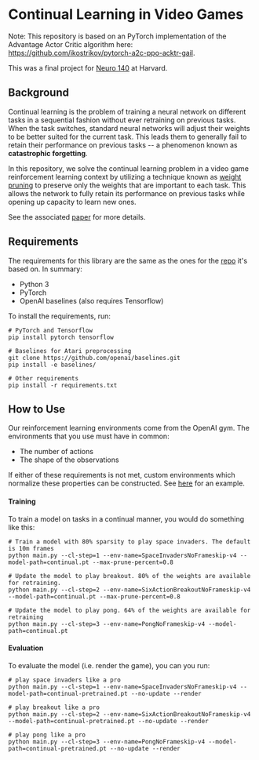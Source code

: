 # Continual Learning in Video Games

Note: This repository is based on an PyTorch implementation of the Advantage Actor Critic algorithm here: https://github.com/ikostrikov/pytorch-a2c-ppo-acktr-gail.

This was a final project for [Neuro 140](http://klab.tch.harvard.edu/academia/classes/BAI/bai.html) at Harvard.


## Background
Continual learning is the problem of training a neural network on different tasks in a sequential fashion without ever retraining on previous tasks. When the task switches, standard neural networks will adjust their weights to be better suited for the current task. This leads them to generally fail to retain their performance on previous tasks -- a phenomenon known as **catastrophic forgetting**.

In this repository, we solve the continual learning problem in a video game reinforcement learning context by utilizing a technique known as [weight pruning](https://arxiv.org/abs/1510.00149) to preserve only the weights that are important to each task. This allows the network to fully retain its performance on previous tasks while opening up capacity to learn new ones.

See the associated [paper](paper.pdf) for more details.


## Requirements
The requirements for this library are the same as the ones for the [repo](https://github.com/ikostrikov/pytorch-a2c-ppo-acktr-gail) it's based on. In summary:

- Python 3
- PyTorch
- OpenAI baselines (also requires Tensorflow)

To install the requirements, run:
```
# PyTorch and Tensorflow
pip install pytorch tensorflow

# Baselines for Atari preprocessing
git clone https://github.com/openai/baselines.git
pip install -e baselines/

# Other requirements
pip install -r requirements.txt
```

## How to Use

Our reinforcement learning environments come from the OpenAI gym. The environments that you use must have in common:
- The number of actions
- The shape of the observations

If either of these requirements is not met, custom environments which normalize these properties can be constructed. See [here](custom_envs/custom_envs.py) for an example.

#### Training
To train a model on tasks in a continual manner, you would do something like this:
```
# Train a model with 80% sparsity to play space invaders. The default is 10m frames
python main.py --cl-step=1 --env-name=SpaceInvadersNoFrameskip-v4 --model-path=continual.pt --max-prune-percent=0.8

# Update the model to play breakout. 80% of the weights are available for retraining.
python main.py --cl-step=2 --env-name=SixActionBreakoutNoFrameskip-v4 --model-path=continual.pt --max-prune-percent=0.8

# Update the model to play pong. 64% of the weights are available for retraining
python main.py --cl-step=3 --env-name=PongNoFrameskip-v4 --model-path=continual.pt
```

#### Evaluation
To evaluate the model (i.e. render the game), you can you run:
```
# play space invaders like a pro
python main.py --cl-step=1 --env-name=SpaceInvadersNoFrameskip-v4 --model-path=continual-pretrained.pt --no-update --render

# play breakout like a pro
python main.py --cl-step=2 --env-name=SixActionBreakoutNoFrameskip-v4 --model-path=continual-pretrained.pt --no-update --render

# play pong like a pro
python main.py --cl-step=3 --env-name=PongNoFrameskip-v4 --model-path=continual-pretrained.pt --no-update --render
```
